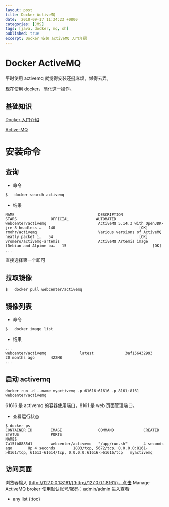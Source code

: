 ```yaml
---
layout: post
title: Docker ActiveMQ
date:  2018-09-17 11:34:23 +0800
categories: [JMS]
tags: [java, docker, mq, sh]
published: true
excerpt: Docker 安装 activeMQ 入门介绍
---
```


# Docker ActiveMQ

平时使用 activemq 就觉得安装还挺麻烦，懒得去弄。

现在使用 docker，简化这一操作。

## 基础知识

[Docker 入门介绍](https://houbb.github.io/2018/09/05/container-docker-hello)

[Active-MQ](https://houbb.github.io/2017/06/07/activemq)

# 安装命令

## 查询

- 命令

```
$   docker search activemq
```

- 结果

```
NAME                                     DESCRIPTION                                     STARS               OFFICIAL            AUTOMATED
webcenter/activemq                       ActiveMQ 5.14.3 with OpenJDK-jre-8-headless …   140                                     [OK]
rmohr/activemq                           Various versions of ActiveMQ neatly packet i…   54                                      [OK]
vromero/activemq-artemis                 ActiveMQ Artemis image (Debian and Alpine ba…   15                                      [OK]
...
```

直接选择第一个即可

## 拉取镜像

```
$   docker pull webcenter/activemq
```

## 镜像列表

- 命令

```
$   docker image list
```

- 结果

```
...
webcenter/activemq               latest              3af156432993        20 months ago       422MB
...
```
 
## 启动 activemq

```
docker run -d --name myactivemq -p 61616:61616 -p 8161:8161 webcenter/activemq
```

61616 是 activemq 的容器使用端口，8161 是 web 页面管理端口。

- 查看运行状态

```
$ docker ps
CONTAINER ID        IMAGE                COMMAND             CREATED             STATUS              PORTS                                                                                   NAMES
7a15fb8885d1        webcenter/activemq   "/app/run.sh"       4 seconds ago       Up 4 seconds        1883/tcp, 5672/tcp, 0.0.0.0:8161->8161/tcp, 61613-61614/tcp, 0.0.0.0:61616->61616/tcp   myactivemq
```

## 访问页面

浏览器输入 [http://127.0.0.1:8161/](http://127.0.0.1:8161/)，点击 Manage ActiveMQ broker 使用默认账号/密码：admin/admin 进入查看

* any list
{:toc}